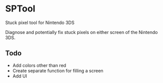 # SPTool
Stuck pixel tool for Nintendo 3DS

Diagnose and potentially fix stuck pixels on either screen of the Nintendo 3DS. 

## Todo
- Add colors other than red
- Create separate function for filling a screen
- Add UI
